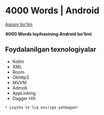 # 4000 Words | Android

[Asosiy bo'lim](https://github.com/aliendevuz/words)

**4000 Words loyihasining Android bo'limi**

## Foydalanilgan texnologiyalar
- Kotlin
- XML
- Room
- Okhttp3
- MVVM
- Admob
- AppLinking
- Dagger Hilt

`* Loyiha to'liq oxiriga yetmagan!`
